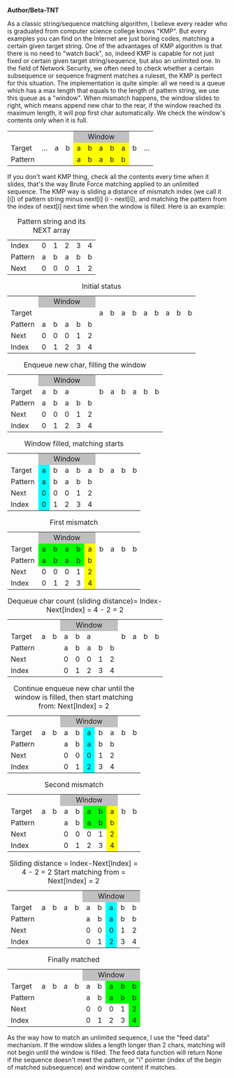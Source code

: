 **Author/Beta-TNT**

As a classic string/sequence matching algorithm, I believe every reader who is graduated from computer science college knows "KMP". But every examples you can find on the Internet are just boring codes, matching a certain given target string. One of the advantages of KMP algorithm is that there is no need to "watch back", so, indeed KMP is capable for not just fixed or certain given target string/sequence, but also an unlimited one. In the field of Network Security, we often need to check whether a certain subsequence or sequence fragment matches a ruleset, the KMP is perfect for this situation. The implementation is quite simple: all we need is a queue which has a max length that equals to the length of pattern string, we use this queue as a "window". When mismatch happens, the window slides to right, which means append new char to the rear, if the window reached its maximum length, it will pop first char automatically. We check the window's contents only when it is full.

<table>

<tbody>

<tr>

<td colspan="4"></td>

<td style="text-align: center;" colspan="5" bgcolor="Silver">Window</td>

<td colspan="2"></td>

</tr>

<tr>

<td>Target</td>

<td style="text-align: center;">…</td>

<td style="text-align: center;">a</td>

<td style="text-align: center;">b</td>

<td style="text-align: center;" bgcolor="Yellow">a</td>

<td style="text-align: center;" bgcolor="Yellow">b</td>

<td style="text-align: center;" bgcolor="Yellow">a</td>

<td style="text-align: center;" bgcolor="Yellow">b</td>

<td style="text-align: center;" bgcolor="Yellow">a</td>

<td style="text-align: center;">b</td>

<td style="text-align: center;">…</td>

</tr>

<tr>

<td>Pattern</td>

<td style="text-align: center;"></td>

<td style="text-align: center;"></td>

<td style="text-align: center;"></td>

<td style="text-align: center;" bgcolor="Yellow">a</td>

<td style="text-align: center;" bgcolor="Yellow">b</td>

<td style="text-align: center;" bgcolor="Yellow">a</td>

<td style="text-align: center;" bgcolor="Yellow">b</td>

<td style="text-align: center;" bgcolor="Yellow">b</td>

<td style="text-align: center;"></td>

<td style="text-align: center;"></td>

</tr>

</tbody>

</table>

If you don't want KMP thing, check all the contents every time when it slides, that's the way Brute Force matching applied to an unlimited sequence. The KMP way is sliding a distance of mismatch index (we call it [i]) of pattern string minus next[i] (i - next[i]), and matching the pattern from the index of next[i] next time when the window is filled. Here is an example:

<table><caption>Pattern string and its NEXT array</caption>

<tbody>

<tr>

<td>Index</td>

<td style="text-align: center;">0</td>

<td style="text-align: center;">1</td>

<td style="text-align: center;">2</td>

<td style="text-align: center;">3</td>

<td style="text-align: center;">4</td>

</tr>

<tr>

<td>Pattern</td>

<td style="text-align: center;">a</td>

<td style="text-align: center;">b</td>

<td style="text-align: center;">a</td>

<td style="text-align: center;">b</td>

<td style="text-align: center;">b</td>

</tr>

<tr>

<td>Next</td>

<td style="text-align: center;">0</td>

<td style="text-align: center;">0</td>

<td style="text-align: center;">0</td>

<td style="text-align: center;">1</td>

<td style="text-align: center;">2</td>

</tr>

</tbody>

</table>

<table><caption>Initial status</caption>

<tbody>

<tr>

<td></td>

<td style="text-align: center;" colspan="5" bgcolor="Silver">Window</td>

<td colspan="9"></td>

</tr>

<tr>

<td>Target</td>

<td></td>

<td></td>

<td></td>

<td></td>

<td></td>

<td style="text-align: center;">a</td>

<td style="text-align: center;">b</td>

<td style="text-align: center;">a</td>

<td style="text-align: center;">b</td>

<td style="text-align: center;">a</td>

<td style="text-align: center;">b</td>

<td style="text-align: center;">a</td>

<td style="text-align: center;">b</td>

<td style="text-align: center;">b</td>

</tr>

<tr>

<td>Pattern</td>

<td style="text-align: center;">a</td>

<td style="text-align: center;">b</td>

<td style="text-align: center;">a</td>

<td style="text-align: center;">b</td>

<td style="text-align: center;">b</td>

<td colspan="9"></td>

</tr>

<tr>

<td>Next</td>

<td style="text-align: center;">0</td>

<td style="text-align: center;">0</td>

<td style="text-align: center;">0</td>

<td style="text-align: center;">1</td>

<td style="text-align: center;">2</td>

<td colspan="9"></td>

</tr>

<tr>

<td>Index</td>

<td style="text-align: center;">0</td>

<td style="text-align: center;">1</td>

<td style="text-align: center;">2</td>

<td style="text-align: center;">3</td>

<td style="text-align: center;">4</td>

<td colspan="9"></td>

</tr>

</tbody>

</table>

<table><caption>Enqueue new char, filling the window</caption>

<tbody>

<tr>

<td></td>

<td style="text-align: center;" colspan="5" bgcolor="Silver">Window</td>

<td colspan="6"></td>

</tr>

<tr>

<td>Target</td>

<td style="text-align: center;">a</td>

<td style="text-align: center;">b</td>

<td style="text-align: center;">a</td>

<td style="text-align: center;"></td>

<td style="text-align: center;"></td>

<td style="text-align: center;">b</td>

<td style="text-align: center;">a</td>

<td style="text-align: center;">b</td>

<td style="text-align: center;">a</td>

<td style="text-align: center;">b</td>

<td style="text-align: center;">b</td>

</tr>

<tr>

<td>Pattern</td>

<td style="text-align: center;">a</td>

<td style="text-align: center;">b</td>

<td style="text-align: center;">a</td>

<td style="text-align: center;">b</td>

<td style="text-align: center;">b</td>

<td colspan="6"></td>

</tr>

<tr>

<td>Next</td>

<td style="text-align: center;">0</td>

<td style="text-align: center;">0</td>

<td style="text-align: center;">0</td>

<td style="text-align: center;">1</td>

<td style="text-align: center;">2</td>

<td colspan="6"></td>

</tr>

<tr>

<td>Index</td>

<td style="text-align: center;">0</td>

<td style="text-align: center;">1</td>

<td style="text-align: center;">2</td>

<td style="text-align: center;">3</td>

<td style="text-align: center;">4</td>

<td colspan="6"></td>

</tr>

</tbody>

</table>

<table><caption>Window filled, matching starts</caption>

<tbody>

<tr>

<td></td>

<td style="text-align: center;" colspan="5" bgcolor="Silver">Window</td>

<td colspan="4"></td>

</tr>

<tr>

<td>Target</td>

<td style="text-align: center;" bgcolor="Aqua">a</td>

<td style="text-align: center;">b</td>

<td style="text-align: center;">a</td>

<td style="text-align: center;">b</td>

<td style="text-align: center;">a</td>

<td style="text-align: center;">b</td>

<td style="text-align: center;">a</td>

<td style="text-align: center;">b</td>

<td style="text-align: center;">b</td>

</tr>

<tr>

<td>Pattern</td>

<td style="text-align: center;" bgcolor="Aqua">a</td>

<td style="text-align: center;">b</td>

<td style="text-align: center;">a</td>

<td style="text-align: center;">b</td>

<td style="text-align: center;">b</td>

<td colspan="4"></td>

</tr>

<tr>

<td>Next</td>

<td style="text-align: center;" bgcolor="Aqua">0</td>

<td style="text-align: center;">0</td>

<td style="text-align: center;">0</td>

<td style="text-align: center;">1</td>

<td style="text-align: center;">2</td>

<td colspan="4"></td>

</tr>

<tr>

<td>Index</td>

<td style="text-align: center;" bgcolor="Aqua">0</td>

<td style="text-align: center;">1</td>

<td style="text-align: center;">2</td>

<td style="text-align: center;">3</td>

<td style="text-align: center;">4</td>

<td colspan="4"></td>

</tr>

</tbody>

</table>

<table><caption>First mismatch</caption>

<tbody>

<tr>

<td></td>

<td style="text-align: center;" colspan="5" bgcolor="Silver">Window</td>

<td colspan="4"></td>

</tr>

<tr>

<td>Target</td>

<td style="text-align: center;" bgcolor="Lime">a</td>

<td style="text-align: center;" bgcolor="Lime">b</td>

<td style="text-align: center;" bgcolor="Lime">a</td>

<td style="text-align: center;" bgcolor="Lime">b</td>

<td style="text-align: center;" bgcolor="Yellow">a</td>

<td style="text-align: center;">b</td>

<td style="text-align: center;">a</td>

<td style="text-align: center;">b</td>

<td style="text-align: center;">b</td>

</tr>

<tr>

<td>Pattern</td>

<td style="text-align: center;" bgcolor="Lime">a</td>

<td style="text-align: center;" bgcolor="Lime">b</td>

<td style="text-align: center;" bgcolor="Lime">a</td>

<td style="text-align: center;" bgcolor="Lime">b</td>

<td style="text-align: center;" bgcolor="Yellow">b</td>

<td colspan="4"></td>

</tr>

<tr>

<td>Next</td>

<td style="text-align: center;">0</td>

<td style="text-align: center;">0</td>

<td style="text-align: center;">0</td>

<td style="text-align: center;">1</td>

<td style="text-align: center;" bgcolor="Yellow">2</td>

<td colspan="4"></td>

</tr>

<tr>

<td>Index</td>

<td style="text-align: center;">0</td>

<td style="text-align: center;">1</td>

<td style="text-align: center;">2</td>

<td style="text-align: center;">3</td>

<td style="text-align: center;" bgcolor="Yellow">4</td>

<td colspan="4"></td>

</tr>

</tbody>

</table>

<table><caption>Dequeue char count (sliding distance)= Index-Next[Index] = 4 - 2 = 2</caption>

<tbody>

<tr>

<td colspan="3"></td>

<td style="text-align: center;" colspan="5" bgcolor="Silver">Window</td>

<td colspan="4"></td>

</tr>

<tr>

<td>Target</td>

<td style="text-align: center;">a</td>

<td style="text-align: center;">b</td>

<td style="text-align: center;">a</td>

<td style="text-align: center;">b</td>

<td>a</td>

<td></td>

<td style="text-align: center;"></td>

<td style="text-align: center;">b</td>

<td style="text-align: center;">a</td>

<td style="text-align: center;">b</td>

<td style="text-align: center;">b</td>

</tr>

<tr>

<td>Pattern</td>

<td colspan="2"></td>

<td style="text-align: center;">a</td>

<td style="text-align: center;">b</td>

<td style="text-align: center;">a</td>

<td style="text-align: center;">b</td>

<td style="text-align: center;">b</td>

<td colspan="4"></td>

</tr>

<tr>

<td>Next</td>

<td colspan="2"></td>

<td style="text-align: center;">0</td>

<td style="text-align: center;">0</td>

<td style="text-align: center;">0</td>

<td style="text-align: center;">1</td>

<td style="text-align: center;">2</td>

<td colspan="4"></td>

</tr>

<tr>

<td>Index</td>

<td colspan="2"></td>

<td style="text-align: center;">0</td>

<td style="text-align: center;">1</td>

<td style="text-align: center;">2</td>

<td style="text-align: center;">3</td>

<td style="text-align: center;">4</td>

<td colspan="4"></td>

</tr>

</tbody>

</table>

<table><caption>Continue enqueue new char until the window is filled, then start matching from: Next[Index] = 2</caption>

<tbody>

<tr>

<td colspan="3"></td>

<td style="text-align: center;" colspan="5" bgcolor="Silver">Window</td>

<td colspan="2"></td>

</tr>

<tr>

<td>Target</td>

<td style="text-align: center;">a</td>

<td style="text-align: center;">b</td>

<td style="text-align: center;">a</td>

<td style="text-align: center;">b</td>

<td style="text-align: center;" bgcolor="Aqua">a</td>

<td style="text-align: center;">b</td>

<td style="text-align: center;">a</td>

<td style="text-align: center;">b</td>

<td style="text-align: center;">b</td>

</tr>

<tr>

<td>Pattern</td>

<td colspan="2"></td>

<td style="text-align: center;">a</td>

<td style="text-align: center;">b</td>

<td style="text-align: center;" bgcolor="Aqua">a</td>

<td style="text-align: center;">b</td>

<td style="text-align: center;">b</td>

<td colspan="2"></td>

</tr>

<tr>

<td>Next</td>

<td colspan="2"></td>

<td style="text-align: center;">0</td>

<td style="text-align: center;">0</td>

<td style="text-align: center;" bgcolor="Aqua">0</td>

<td style="text-align: center;">1</td>

<td style="text-align: center;">2</td>

<td colspan="2"></td>

</tr>

<tr>

<td>Index</td>

<td colspan="2"></td>

<td style="text-align: center;">0</td>

<td style="text-align: center;">1</td>

<td style="text-align: center;" bgcolor="Aqua">2</td>

<td style="text-align: center;">3</td>

<td style="text-align: center;">4</td>

<td colspan="2"></td>

</tr>

</tbody>

</table>

<table><caption>Second mismatch</caption>

<tbody>

<tr>

<td colspan="3"></td>

<td style="text-align: center;" colspan="5" bgcolor="Silver">Window</td>

<td colspan="2"></td>

</tr>

<tr>

<td>Target</td>

<td style="text-align: center;">a</td>

<td style="text-align: center;">b</td>

<td style="text-align: center;">a</td>

<td style="text-align: center;">b</td>

<td style="text-align: center;" bgcolor="Lime">a</td>

<td style="text-align: center;" bgcolor="Lime">b</td>

<td style="text-align: center;" bgcolor="Yellow">a</td>

<td style="text-align: center;">b</td>

<td style="text-align: center;">b</td>

</tr>

<tr>

<td>Pattern</td>

<td colspan="2"></td>

<td style="text-align: center;">a</td>

<td style="text-align: center;">b</td>

<td style="text-align: center;" bgcolor="Lime">a</td>

<td style="text-align: center;" bgcolor="Lime">b</td>

<td style="text-align: center;" bgcolor="Yellow">b</td>

<td colspan="2"></td>

</tr>

<tr>

<td>Next</td>

<td colspan="2"></td>

<td style="text-align: center;">0</td>

<td style="text-align: center;">0</td>

<td style="text-align: center;">0</td>

<td style="text-align: center;">1</td>

<td style="text-align: center;" bgcolor="Yellow">2</td>

<td colspan="2"></td>

</tr>

<tr>

<td>Index</td>

<td colspan="2"></td>

<td style="text-align: center;">0</td>

<td style="text-align: center;">1</td>

<td style="text-align: center;">2</td>

<td style="text-align: center;">3</td>

<td style="text-align: center;" bgcolor="Yellow">4</td>

<td colspan="2"></td>

</tr>

</tbody>

</table>

<table><caption>Sliding distance = Index-Next[Index] = 4 - 2 = 2 Start matching from = Next[Index] = 2</caption>

<tbody>

<tr>

<td colspan="5"></td>

<td style="text-align: center;" colspan="5" bgcolor="Silver">Window</td>

</tr>

<tr>

<td>Target</td>

<td style="text-align: center;">a</td>

<td style="text-align: center;">b</td>

<td style="text-align: center;">a</td>

<td style="text-align: center;">b</td>

<td style="text-align: center;">a</td>

<td style="text-align: center;">b</td>

<td style="text-align: center;" bgcolor="Aqua">a</td>

<td style="text-align: center;">b</td>

<td style="text-align: center;">b</td>

</tr>

<tr>

<td>Pattern</td>

<td colspan="4"></td>

<td style="text-align: center;">a</td>

<td style="text-align: center;">b</td>

<td style="text-align: center;" bgcolor="Aqua">a</td>

<td style="text-align: center;">b</td>

<td style="text-align: center;">b</td>

</tr>

<tr>

<td>Next</td>

<td colspan="4"></td>

<td style="text-align: center;">0</td>

<td style="text-align: center;">0</td>

<td style="text-align: center;" bgcolor="Aqua">0</td>

<td style="text-align: center;">1</td>

<td style="text-align: center;">2</td>

</tr>

<tr>

<td>Index</td>

<td colspan="4"></td>

<td style="text-align: center;">0</td>

<td style="text-align: center;">1</td>

<td style="text-align: center;" bgcolor="Aqua">2</td>

<td style="text-align: center;">3</td>

<td style="text-align: center;">4</td>

</tr>

</tbody>

</table>

<table><caption>Finally matched</caption>

<tbody>

<tr>

<td colspan="5"></td>

<td style="text-align: center;" colspan="5" bgcolor="Silver">Window</td>

</tr>

<tr>

<td>Target</td>

<td style="text-align: center;">a</td>

<td style="text-align: center;">b</td>

<td style="text-align: center;">a</td>

<td style="text-align: center;">b</td>

<td style="text-align: center;">a</td>

<td style="text-align: center;">b</td>

<td style="text-align: center;" bgcolor="Lime">a</td>

<td style="text-align: center;" bgcolor="Lime">b</td>

<td style="text-align: center;" bgcolor="Lime">b</td>

</tr>

<tr>

<td>Pattern</td>

<td colspan="4"></td>

<td style="text-align: center;">a</td>

<td style="text-align: center;">b</td>

<td style="text-align: center;" bgcolor="Lime">a</td>

<td style="text-align: center;" bgcolor="Lime">b</td>

<td style="text-align: center;" bgcolor="Lime">b</td>

</tr>

<tr>

<td>Next</td>

<td colspan="4"></td>

<td style="text-align: center;">0</td>

<td style="text-align: center;">0</td>

<td style="text-align: center;">0</td>

<td style="text-align: center;">1</td>

<td style="text-align: center;" bgcolor="Lime">2</td>

</tr>

<tr>

<td>Index</td>

<td colspan="4"></td>

<td style="text-align: center;">0</td>

<td style="text-align: center;">1</td>

<td style="text-align: center;">2</td>

<td style="text-align: center;">3</td>

<td style="text-align: center;" bgcolor="Lime">4</td>

</tr>

</tbody>

</table>

As the way how to match an unlimited sequence, I use the "feed data" mechanism. If the window slides a length longer than 2 chars, matching will not begin until the window is filled. The feed data function will return None if the sequence doesn't meet the pattern, or "i" pointer (index of the begin of matched subsequence) and window content if matches.
